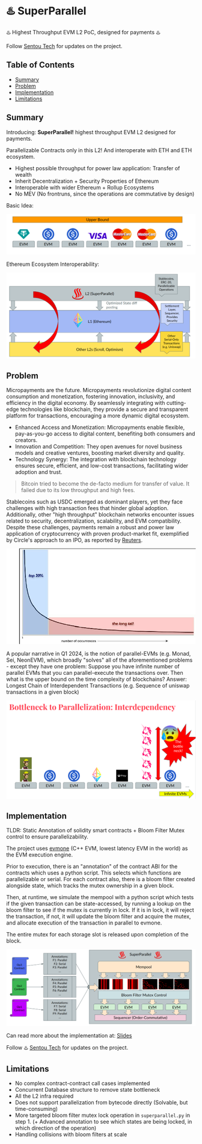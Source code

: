 
# ♨️ SuperParallel

♨️ Highest Throughput EVM L2 PoC, designed for payments ♨️

Follow [Sentou Tech](https://x.com/sentoutech) for updates on the project. 


## Table of Contents

- [Summary](#summary)
- [Problem](#problem)
- [Implementation](#implementation)
- [Limitations](#limitations)


## Summary

Introducing: **SuperParallel!** highest throughput EVM L2 designed for payments.

Parallelizable Contracts only in this L2! And interoperate with ETH and ETH ecosystem.
- Highest possible throughput for power law application: Transfer of wealth
- Inherit Decentralization + Security Properties of Ethereum
- Interoperable with wider Ethereum + Rollup Ecosystems
- No MEV (No frontruns, since the operations are commutative by design)

Basic Idea:

![Parallel-Only EVM Execution](media/image-3.png)

Ethereum Ecosystem Interoperability:

![alt text](media/image-2.png)




## Problem

Micropayments are the future. Micropayments revolutionize digital content consumption and monetization, fostering innovation, inclusivity, and efficiency in the digital economy. By seamlessly integrating with cutting-edge technologies like blockchain, they provide a secure and transparent platform for transactions, encouraging a more dynamic digital ecosystem.

- Enhanced Access and Monetization: Micropayments enable flexible, pay-as-you-go access to digital content, benefiting both consumers and creators.
- Innovation and Competition: They open avenues for novel business models and creative ventures, boosting market diversity and quality.
- Technology Synergy: The integration with blockchain technology ensures secure, efficient, and low-cost transactions, facilitating wider adoption and trust.


> Bitcoin tried to become the de-facto medium for transfer of value. It failed due to its low throughput and high fees.


Stablecoins such as USDC emerged as dominant players, yet they face challenges with high transaction fees that hinder global adoption. Additionally, other "high throughput" blockchain networks encounter issues related to security, decentralization, scalability, and EVM compatibility. Despite these challenges, payments remain a robust and power law application of cryptocurrency with proven product-market fit, exemplified by Circle's approach to an IPO, as reported by [Reuters](https://www.reuters.com/markets/deals/stablecoin-firm-circle-confidentially-files-us-ipo-2024-01-11/).


![alt text](media/image.png)

A popular narrative in Q1 2024, is the notion of parallel-EVMs (e.g. Monad, Sei, NeonEVM), which broadly "solves" all of the aforementioned problems - except they have one problem: Suppose you have infinite number of parallel EVMs that you can parallel-execute the transactions over. Then what is the upper bound on the time complexity of blockchains? Answer: Longest Chain of Interdependent Transactions (e.g. Sequence of uniswap transactions in a given block)

![Bottleneck to EVM parallelization](media/image-4.png)

## Implementation


TLDR: Static Annotation of solidity smart contracts + Bloom Filter Mutex control to ensure parallelizability. 

The project uses [evmone](https://github.com/ethereum/evmone) (C++ EVM, lowest latency EVM in the world) as the EVM execution engine. 

Prior to execution, there is an "annotation" of the contract ABI for the contracts which uses a python script. This selects which functions are parallelizable or serial. For each contract also, there is a bloom filter created alongside state, which tracks the mutex ownership in a given block. 

Then, at runtime, we simulate the mempool with a python script which tests if the given transaction can be state-accessed, by running a lookup on the bloom filter to see if the mutex is currently in lock. If it is in lock, it will reject the transaction, if not, it will update the bloom filter and acquire the mutex, and allocate execution of the transaction in parallel to evmone. 

The entire mutex for each storage slot is released upon completion of the block.


![alt text](media/image-1.png)

Can read more about the implementation at: [Slides](https://docs.google.com/presentation/d/1QMw9t38TNsDCZesRFK90rzCWjB6m-wrVypBqQu_uOhk/edit?usp=sharing)

Follow ♨️ [Sentou Tech](https://x.com/sentoutech) for updates on the project. 


## Limitations

- No complex contract-contract call cases implemented
- Concurrent Database structure to remove state bottleneck
- All the L2 infra required
- Does not support parallelization from bytecode directly (Solvable, but time-consuming)
- More targeted bloom filter mutex lock operation in `superparallel.py` in step 1. (+ Advanced annotation to see which states are being locked, in which direction of the operation)
- Handling collisions with bloom filters at scale 

